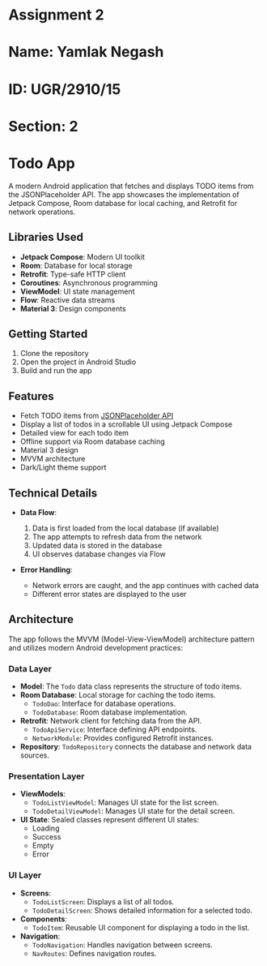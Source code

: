 # Assignment 2
# Name: Yamlak Negash  
# ID: UGR/2910/15  
# Section: 2

# Todo App

A modern Android application that fetches and displays TODO items from the JSONPlaceholder API. The app showcases the implementation of Jetpack Compose, Room database for local caching, and Retrofit for network operations.

## Libraries Used

- **Jetpack Compose**: Modern UI toolkit
- **Room**: Database for local storage
- **Retrofit**: Type-safe HTTP client
- **Coroutines**: Asynchronous programming
- **ViewModel**: UI state management
- **Flow**: Reactive data streams
- **Material 3**: Design components

## Getting Started

1. Clone the repository
2. Open the project in Android Studio
3. Build and run the app

## Features

- Fetch TODO items from [JSONPlaceholder API](https://jsonplaceholder.typicode.com/todos)
- Display a list of todos in a scrollable UI using Jetpack Compose
- Detailed view for each todo item
- Offline support via Room database caching
- Material 3 design
- MVVM architecture
- Dark/Light theme support

## Technical Details

- **Data Flow**:

  1. Data is first loaded from the local database (if available)
  2. The app attempts to refresh data from the network
  3. Updated data is stored in the database
  4. UI observes database changes via Flow

- **Error Handling**:
  - Network errors are caught, and the app continues with cached data
  - Different error states are displayed to the user

## Architecture

The app follows the MVVM (Model-View-ViewModel) architecture pattern and utilizes modern Android development practices:

### Data Layer

- **Model**: The `Todo` data class represents the structure of todo items.
- **Room Database**: Local storage for caching the todo items.
  - `TodoDao`: Interface for database operations.
  - `TodoDatabase`: Room database implementation.
- **Retrofit**: Network client for fetching data from the API.
  - `TodoApiService`: Interface defining API endpoints.
  - `NetworkModule`: Provides configured Retrofit instances.
- **Repository**: `TodoRepository` connects the database and network data sources.

### Presentation Layer

- **ViewModels**:
  - `TodoListViewModel`: Manages UI state for the list screen.
  - `TodoDetailViewModel`: Manages UI state for the detail screen.
- **UI State**: Sealed classes represent different UI states:
  - Loading
  - Success
  - Empty
  - Error

### UI Layer

- **Screens**:
  - `TodoListScreen`: Displays a list of all todos.
  - `TodoDetailScreen`: Shows detailed information for a selected todo.
- **Components**:
  - `TodoItem`: Reusable UI component for displaying a todo in the list.
- **Navigation**:
  - `TodoNavigation`: Handles navigation between screens.
  - `NavRoutes`: Defines navigation routes.
